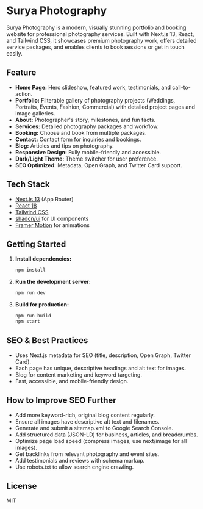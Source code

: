 # Surya Photography

Surya Photography is a modern, visually stunning portfolio and booking website for professional photography services. Built with Next.js 13, React, and Tailwind CSS, it showcases premium photography work, offers detailed service packages, and enables clients to book sessions or get in touch easily.

## Feature

- **Home Page:** Hero slideshow, featured work, testimonials, and call-to-action.
- **Portfolio:** Filterable gallery of photography projects (Weddings, Portraits, Events, Fashion, Commercial) with detailed project pages and image galleries.
- **About:** Photographer's story, milestones, and fun facts.
- **Services:** Detailed photography packages and workflow.
- **Booking:** Choose and book from multiple packages.
- **Contact:** Contact form for inquiries and bookings.
- **Blog:** Articles and tips on photography.
- **Responsive Design:** Fully mobile-friendly and accessible.
- **Dark/Light Theme:** Theme switcher for user preference.
- **SEO Optimized:** Metadata, Open Graph, and Twitter Card support.

## Tech Stack

- [Next.js 13](https://nextjs.org/) (App Router)
- [React 18](https://react.dev/)
- [Tailwind CSS](https://tailwindcss.com/)
- [shadcn/ui](https://ui.shadcn.com/) for UI components
- [Framer Motion](https://www.framer.com/motion/) for animations

## Getting Started

1. **Install dependencies:**
   ```bash
   npm install
   ```
2. **Run the development server:**
   ```bash
   npm run dev
   ```
3. **Build for production:**
   ```bash
   npm run build
   npm start
   ```

## SEO & Best Practices

- Uses Next.js metadata for SEO (title, description, Open Graph, Twitter Card).
- Each page has unique, descriptive headings and alt text for images.
- Blog for content marketing and keyword targeting.
- Fast, accessible, and mobile-friendly design.

## How to Improve SEO Further

- Add more keyword-rich, original blog content regularly.
- Ensure all images have descriptive alt text and filenames.
- Generate and submit a sitemap.xml to Google Search Console.
- Add structured data (JSON-LD) for business, articles, and breadcrumbs.
- Optimize page load speed (compress images, use next/image for all images).
- Get backlinks from relevant photography and event sites.
- Add testimonials and reviews with schema markup.
- Use robots.txt to allow search engine crawling.

## License

MIT
